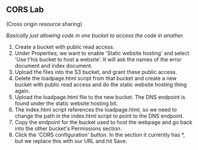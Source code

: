 ## CORS Lab
(Cross origin resource sharing)

*Basically just allowing code in one bucket to access the code in another.*

1. Create a bucket with public read access.
2. Under Properties, we want to enable 'Static website hosting' and select 'Use
t'his bucket to host a website'. It will ask the names of the error document and
index document.
3. Upload the files into the S3 bucket, and grant these public access.
4. Delete the loadpage.html script from that bucket and create a new bucket with
public read access and do the static website hosting thing again.
5. Upload the loadpage.html file to the new bucket. The DNS endpoint is found
under the static website hosting bit.
6. The index.html script references the loadpage.html, so we need to change the
path in the index.html script to point to the DNS endpoint.
7. Copy the endpoint for the bucket used to host the webpage and go back into
the other bucket's Permissions section.
8. Click the 'CORS configuration' button. In the <AllowedOrigin> section it
currently has *, but we replace this with our URL and hit Save.

